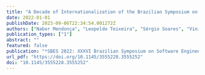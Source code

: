 ```yaml
---
title: "A Decade of Internationalization of the Brazilian Symposium on Software Engineering: The Good, the Bad, and the Ugly"
date: 2022-01-01
publishDate: 2023-09-06T22:34:54.001272Z
authors: ["Nabor Mendonça", "Leopoldo Teixeira", "Sérgio Soares", "Vinicius Cardoso Garcia", "Uirá Kulesza", "César França", "Daniel Lucrédio", "Elder Cirilo", "Ivan Machado"]
publication_types: ["1"]
abstract: ""
featured: false
publication: "*SBES 2022: XXXVI Brazilian Symposium on Software Engineering, Virtual Event Brazil, October 5 - 7, 2022*"
url_pdf: "https://doi.org/10.1145/3555228.3555252"
doi: "10.1145/3555228.3555252"
---
```


